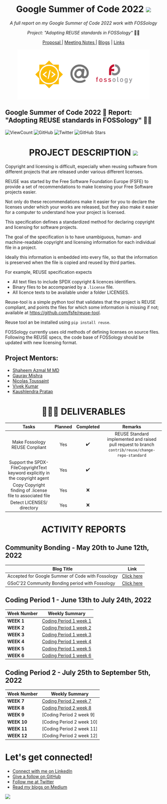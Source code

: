 <h1 align="center">Google Summer of Code 2022 <img src="https://media2.giphy.com/media/KB8MHRUq55wjXVwWyl/source.gif" width="50"></h1>
<p align="center"><i>A full report on my Google Summer of Code 2022 work with FOSSology</i></p>
<p align="center"><i>Project: "Adopting REUSE standards in FOSSology" </i>  👨‍💻</p>

<p align="center">
  <a href="https://docs.google.com/document/d/1wqwygalrCRcDtv4bpXvVpuYW98X3FLacsAtgNEOdNdM/edit?usp=sharing"> Proposal </a>|
  <a href="meeting notes"> Meeting Notes </a>|
  <a href="https://medium.com/@rohit.pandey4900">Blogs</a> |
  <a href="#additional-info"> Links</a>
</p>

<figure>
  <img src="resources/Fossology.png" align="center">
</figure>

## Google Summer of Code 2022 🚩 Report: "Adopting REUSE standards in FOSSology" 👨‍💻

![ViewCount](https://views.whatilearened.today/views/github/rohitpandey49/GSoC22-Fossology-REUSE.svg)
![GitHub](https://img.shields.io/github/followers/rohitpandey49?style=social)
![Twitter](https://img.shields.io/twitter/follow/ipandeyrohit?style=social)
![GitHub Stars](https://img.shields.io/github/stars/rohitpandey49/GSoC22-Fossology-REUSE?style=social)

<h1 align="center">PROJECT DESCRIPTION  <img src="https://media.giphy.com/media/dxn6fRlTIShoeBr69N/giphy.gif" width="30"></h1>

Copyright and licensing is difficult, especially when reusing software from different projects that are released under various different licenses.

REUSE was started by the Free Software Foundation Europe (FSFE) to provide a set of recommendations to make licensing your Free Software projects easier. 

Not only do these recommendations make it easier for you to declare the licenses under which your works are released, but they also make it easier for a computer to understand how your project is licensed.

This specification defines a standardized method for declaring copyright and licensing for software projects.

The goal of the specification is to have unambiguous, human- and machine-readable copyright and licensing information for each individual file in a project.

Ideally this information is embedded into every file, so that the information is preserved when the file is copied and reused by third parties.

For example, REUSE specification expects

- All text files to include SPDX copyright & licences identifiers.
- Binary files to be accompanied by a `.license` file.
- All licence texts to be available under a folder LICENSES.

Reuse-tool is a simple python tool that validates that the project is REUSE compliant, and points the files for which some information is missing if not; available at https://github.com/fsfe/reuse-tool. 

Reuse tool an be installed using `pip install reuse`.

FOSSology currently uses old methods of defining licenses on source files. Following the REUSE specs, the code base of FOSSology should be updated with new licensing format.

## Project Mentors:
  * [Shaheem Azmal M MD](https://github.com/shaheemazmalmmd)
  * [Gaurav Mishra](https://github.com/GMishx)
  * [Nicolas Toussaint](https://github.com/NicolasToussaint)
  * [Vivek Kumar](https://github.com/viv9k)
  * [Kaushlendra Pratap](https://github.com/Kaushl2208)

<h1 align="center">👨🏻‍🏫 DELIVERABLES</h1>

| Tasks   | Planned | Completed     | Remarks    |
| :---:       |    :----:   |    :---:      |    :---:      |
| Make Fossology REUSE Conpliant     | Yes       | :heavy_check_mark: | REUSE Standard implemented and raised pull request to branch `contrib/reuse/change-repo-standard` |
| Support the SPDX-FileCopyrightText keyword explicitly in the copyright agent   | Yes        | :heavy_check_mark:  |  |
| Copy Copyright finding of .license file to associated file| Yes | :x: |  |
| Detect LICENSES/ directory | Yes | :x: |    |

<h1 align="center">ACTIVITY REPORTS</h1>

## Community Bonding - May 20th to June 12th, 2022
| Blog Title | Link |
| ---   | ---| 
Accepted for Google Summer of Code with Fossology|[Click here](https://medium.com/@rohit-pandey/accepted-for-gsoc22-with-fossology-eddebf25f8ee)
GSoC’22 Community Bonding period with Fossology|[Click here](https://medium.com/@rohit-pandey/gsoc22-community-bonding-period-with-fossology-babbeb7025b8)

## Coding Period 1 - June 13th to July 24th, 2022
| Week Number | Weekly Summary|
| --- | ---|
**WEEK 1** |[Coding Period 1 week 1](/meeting%20notes/Week1.md)
**WEEK 2** |[Coding Period 1 week 2](/meeting%20notes/Week2.md)
**WEEK 3** |[Coding Period 1 week 3](/meeting%20notes/Week3.md)
**WEEK 4** | [Coding Period 1 week 4](/meeting%20notes/Week4.md)
**WEEK 5** | [Coding Period 1 week 5](/meeting%20notes/Week5.md)
**WEEK 6** | [Coding Period 1 week 6](/meeting%20notes/Week6.md)

## Coding Period 2 - July 25th to September 5th, 2022
| Week Number | Weekly Summary|
| --- | ---|
**WEEK 7** |[Coding Period 2 week 7](/meeting%20notes/Week7.md)
**WEEK 8** |[Coding Period 2 week 8](/meeting%20notes/Week8.md)
**WEEK 9** |[Coding Period 2 week 9]
**WEEK 10** | [Coding Period 2 week 10]
**WEEK 11** | [Coding Period 2 week 11]
**WEEK 12** | [Coding Period 2 week 12]


# Let's get connected!
- [Connect with me on LinkedIn](https://www.linkedin.com/in/ipandeyrohit)
- [Give a follow on GitHub](https://github.com/rohitpandey49)
- [Follow me at Twitter](https://twitter.com/ipandeyrohit)
- [Read my blogs on Medium](https://medium.com/@rohit.pandey4900)

[![](https://img.shields.io/badge/Made%20With%20❤️%20By-Rohit-red)](https://github.com/rohitpandey49)